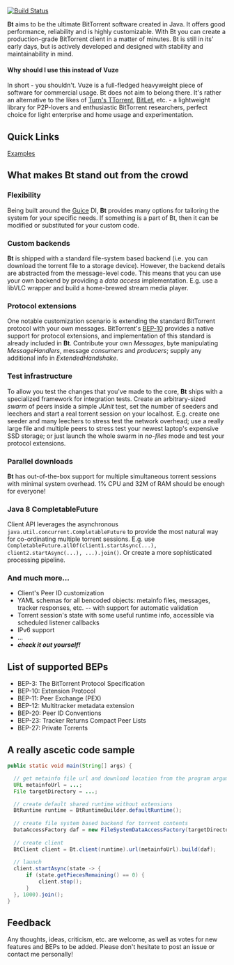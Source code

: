 [![Build Status](https://travis-ci.org/atomashpolskiy/bt.svg?branch=master)](https://travis-ci.org/atomashpolskiy/bt)

**Bt** aims to be the ultimate BitTorrent software created in Java. It offers good performance, reliability and is highly customizable. With Bt you can create a production-grade BitTorrent client in a matter of minutes. Bt is still in its' early days, but is actively developed and designed with stability and maintainability in mind.

#### Why should I use this instead of Vuze

In short - you shouldn't. Vuze is a full-fledged heavyweight piece of software for commercial usage. Bt does not aim to belong there. It's rather an alternative to the likes of [Turn's TTorrent](https://github.com/mpetazzoni/ttorrent), [BitLet](https://github.com/bitletorg/bitlet), etc. - a lightweight library for P2P-lovers and enthusiastic BitTorrent researchers, perfect choice for light enterprise and home usage and experimentation.

## Quick Links

[Examples](https://github.com/atomashpolskiy/bt/tree/master/examples)

## What makes Bt stand out from the crowd

### Flexibility

Being built around the [Guice](https://github.com/google/guice) DI, **Bt** provides many options for tailoring the system for your specific needs. If something is a part of Bt, then it can be modified or substituted for your custom code.

### Custom backends

**Bt** is shipped with a standard file-system based backend (i.e. you can download the torrent file to a storage device). However, the backend details are abstracted from the message-level code. This means that you can use your own backend by providing a _data access_ implementation. E.g. use a libVLC wrapper and build a home-brewed stream media player.

### Protocol extensions

One notable customization scenario is extending the standard BitTorrent protocol with your own messages. BitTorrent's [BEP-10](http://www.bittorrent.org/beps/bep_0010.html) provides a native support for protocol extensions, and implementation of this standard is already included in **Bt**. Contribute your own _Messages_, byte manipulating _MessageHandlers_, message _consumers_ and _producers_; supply any additional info in _ExtendedHandshake_.

### Test infrastructure

To allow you test the changes that you've made to the core, **Bt** ships with a specialized framework for integration tests. Create an arbitrary-sized _swarm_ of peers inside a simple _JUnit_ test, set the number of seeders and leechers and start a real torrent session on your localhost. E.g. create one seeder and many leechers to stress test the network overhead; use a really large file and multiple peers to stress test your newest laptop's expensive SSD storage; or just launch the whole swarm in _no-files_ mode and test your protocol extensions.

### Parallel downloads

**Bt** has out-of-the-box support for multiple simultaneous torrent sessions with minimal system overhead. 1% CPU and 32M of RAM should be enough for everyone!

### Java 8 CompletableFuture

Client API leverages the asynchronous `java.util.concurrent.CompletableFuture` to provide the most natural way for co-ordinating multiple torrent sessions. E.g. use `CompletableFuture.allOf(client1.startAsync(...), client2.startAsync(...), ...).join()`. Or create a more sophisticated processing pipeline.

### And much more...

* Client's Peer ID customization
* YAML schemas for all bencoded objects: metainfo files, messages, tracker responses, etc. -- with support for automatic validation
* Torrent session's state with some useful runtime info, accessible via scheduled listener callbacks
* IPv6 support
* ...
* _**check it out yourself!**_

## List of supported BEPs

* BEP-3: The BitTorrent Protocol Specification
* BEP-10: Extension Protocol
* BEP-11: Peer Exchange (PEX)
* BEP-12: Multitracker metadata extension
* BEP-20: Peer ID Conventions
* BEP-23: Tracker Returns Compact Peer Lists
* BEP-27: Private Torrents

## A really ascetic code sample

```java
public static void main(String[] args) {

  // get metainfo file url and download location from the program arguments
  URL metainfoUrl = ...;
  File targetDirectory = ...;

  // create default shared runtime without extensions
  BtRuntime runtime = BtRuntimeBuilder.defaultRuntime();
  
  // create file system based backend for torrent contents
  DataAccessFactory daf = new FileSystemDataAccessFactory(targetDirectory);
  
  // create client
  BtClient client = Bt.client(runtime).url(metainfoUrl).build(daf);
  
  // launch
  client.startAsync(state -> {
      if (state.getPiecesRemaining() == 0) {
          client.stop();
      }
  }, 1000).join();
}
```

## Feedback

Any thoughts, ideas, criticism, etc. are welcome, as well as votes for new features and BEPs to be added. Please don't hesitate to post an issue or contact me personally!
